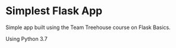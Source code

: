 # Simplest Flask App

Simple app built using the Team Treehouse course on Flask Basics.

Using Python 3.7
